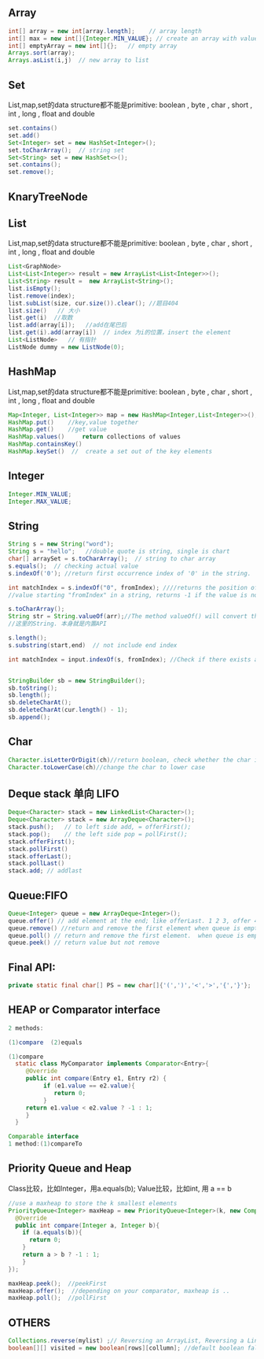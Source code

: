 ## Array

```java
int[] array = new int[array.length];    // array length
int[] max = new int[]{Integer.MIN_VALUE}; // create an array with value  
int[] emptyArray = new int[]{};   // empty array  
Arrays.sort(array);  
Arrays.asList(i,j)  // new array to list  
```



## Set 

List,map,set的data structure都不能是primitive: boolean , byte , char , short , int , long , float and double 

```java
set.contains()  
set.add()  
Set<Integer> set = new HashSet<Integer>();  
set.toCharArray();  // string set                 
Set<String> set = new HashSet<>();     
set.contains();  
set.remove(); 
```



## KnaryTreeNode



## List

List,map,set的data structure都不能是primitive: boolean , byte , char , short , int , long , float and double 

```java
List<GraphNode>
List<List<Integer>> result = new ArrayList<List<Integer>>();
List<String> result =  new ArrayList<String>();
list.isEmpty();
list.remove(index);
list.subList(size, cur.size()).clear(); //题目404
list.size()   // 大小
list.get(i)  //取数
list.add(array[i]);   //add在尾巴后
list.get(i).add(array[i])  // index 为i的位置，insert the element
List<ListNode>   // 有指针
ListNode dummy = new ListNode(0);
```



## HashMap

List,map,set的data structure都不能是primitive: boolean , byte , char , short , int , long , float and double 

```java
Map<Integer, List<Integer>> map = new HashMap<Integer,List<Integer>>();
HashMap.put()    //key,value together
HashMap.get()    //get value
HashMap.values()     return collections of values
HashMap.containsKey()
HashMap.keySet()  //  create a set out of the key elements
```



## Integer

```java
Integer.MIN_VALUE;
Integer.MAX_VALUE;
```



## String 

```java
String s = new String("word");
String s = "hello";   //double quote is string, single is chart
char[] arraySet = s.toCharArray();  // string to char array
s.equals();  // checking actual value
s.indexOf('0'); //return first occurrence index of '0' in the string. 

int matchIndex = s.indexOf("0", fromIndex); ////returns the position of the first occurrence of a 
//value starting "fromIndex" in a string, returns -1 if the value is not found.

s.toCharArray(); 
String str = String.valueOf(arr);//The method valueOf() will convert the entire char array into a string.
//这里的String. 本身就是内置API

s.length();
s.substring(start,end)  // not include end index  

int matchIndex = input.indexOf(s, fromIndex); //Check if there exists a substring same as s in the substring of input starting at fromIndex.


StringBuilder sb = new StringBuilder();
sb.toString();
sb.length();
sb.deleteCharAt();
sb.deleteCharAt(cur.length() - 1);
sb.append(); 
```



## Char

```java
Character.isLetterOrDigit(ch)//return boolean, check whether the char is a digit or character('0'-'9', 'a'-'z', 'A'-'Z')
Character.toLowerCase(ch)//change the char to lower case
```



## Deque stack 单向 LIFO

```java
Deque<Character> stack = new LinkedList<Character>();
Deque<Character> stack = new ArrayDeque<Character>();
stack.push();   // to left side add, = offerFirst();
stack.pop();    // the left side pop = pollFirst();
stack.offerFirst();
stack.pollFirst()
stack.offerLast();
stack.pollLast()
stack.add; // addlast
```



## Queue:FIFO

```java
Queue<Integer> queue = new ArrayDeque<Integer>();
queue.offer() // add element at the end; like offerLast. 1 2 3, offer 4, becoming 1 2 3 4 // == offerLast
queue.remove() //return and remove the first element when queue is empty, raise exception // == pollFirst
queue.poll() // return and remove the first element.  when queue is empty, returns null.   1 2 3, return 2 3, head is 1 //  = pollFirst
queue.peek() // return value but not remove
```



## Final API:

```java
private static final char[] PS = new char[]{'(',')','<','>','{','}'};
```



## HEAP or Comparator interface

```java
2 methods:

(1)compare  (2)equals

(1)compare
  static class MyComparator implements Comparator<Entry>{
     @Override
     public int compare(Entry e1, Entry r2) {
          if (e1.value == e2.value){
             return 0;
          }
     return e1.value < e2.value ? -1 : 1;       
     }
  }

Comparable interface
1 method:(1)compareTo
```

## Priority Queue and Heap

Class比较，比如Integer，用a.equals(b); Value比较，比如int, 用 a == b

```java
//use a maxheap to store the k smallest elements
PriorityQueue<Integer> maxHeap = new PriorityQueue<Integer>(k, new Comparator<Integer>(){
  @Override
  public int compare(Integer a, Integer b){
    if (a.equals(b)){
      return 0;
    } 
    return a > b ? -1 : 1;
    }
});
```

```java
maxHeap.peek();  //peekFirst
maxHeap.offer();  //depending on your comparator, maxheap is ..
maxHeap.poll();  //pollFirst
```



## OTHERS

```java
Collections.reverse(mylist) ;// Reversing an ArrayList, Reversing a LinkedList, Reversing an array.  1 2 3 4 > 4 3 2 1
boolean[][] visited = new boolean[rows][collumn]; //default boolean false
```

